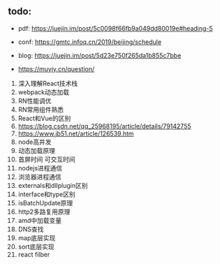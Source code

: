 ## todo:
* pdf: https://juejin.im/post/5c0098f66fb9a049dd80019e#heading-5

* conf: https://gmtc.infoq.cn/2019/beijing/schedule

* blog: https://juejin.im/post/5d23e750f265da1b855c7bbe

* https://muyiy.cn/question/

1. 深入理解React技术栈
2. webpack动态加载
3. RN性能调优
4. RN常用组件熟悉
5. React和Vue的区别
6. https://blog.csdn.net/qq_25968195/article/details/79142755
7. https://www.jb51.net/article/126539.htm
6. node高并发
7. 动态加载原理
8. 首屏时间 可交互时间
9. nodejs进程通信
10. 浏览器进程通信
11. externals和dllplugin区别
12. interface和type区别
13. isBatchUpdate原理
14. http2多路复用原理
15. amd中加载变量
16. DNS查找
17. map底层实现
18. sort底层实现
19. react filber

